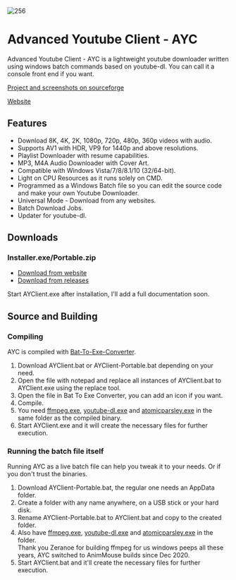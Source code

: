 ![256](https://user-images.githubusercontent.com/60822601/115324256-36724180-a1a7-11eb-929c-c0d1221b7b84.png)

# Advanced Youtube Client - AYC
Advanced Youtube Client - AYC is a lightweight youtube downloader written using windows batch commands based on youtube-dl.
You can call it a console front end if you want.

[Project and screenshots on sourceforge](https://sourceforge.net/projects/advanced-youtube-client-ayc/)

[Website](https://advanced-youtube-client-ayc.sourceforge.io/)

## Features

- Download 8K, 4K, 2K, 1080p, 720p, 480p, 360p videos with audio.
- Supports AV1 with HDR, VP9 for 1440p and above resolutions.
- Playlist Downloader with resume capabilities.
- MP3, M4A Audio Downloader with Cover Art.
- Compatible with Windows Vista/7/8/8.1/10 (32/64-bit).
- Light on CPU Resources as it runs solely on CMD.
- Programmed as a Windows Batch file so you can edit the source code and make your own Youtube Downloader.
- Universal Mode - Download from any websites.
- Batch Download Jobs.
- Updater for youtube-dl.

## Downloads
### Installer.exe/Portable.zip

  - [Download from website](https://advanced-youtube-client-ayc.sourceforge.io)
  - [Download from releases](https://github.com/adithya-s-sekhar/advanced-youtube-client-ayc/releases) 
    
Start AYClient.exe after installation, I'll add a full documentation soon.

## Source and Building

### Compiling
AYC is compiled with [Bat-To-Exe-Converter](https://github.com/adithya-s-sekhar/Bat-To-Exe-Converter-Installer-Portable).

1. Download AYClient.bat or AYClient-Portable.bat depending on your need.
2. Open the file with notepad and replace all instances of AYClient.bat to AYClient.exe using the replace tool.
3. Open the file in Bat To Exe Converter, you can add an icon if you want.
4. Compile.
5. You need [ffmpeg.exe](https://github.com/AnimMouse/ffmpeg-stable-autobuild/), [youtube-dl.exe](https://youtube-dl.org) and [atomicparsley.exe](https://sourceforge.net/projects/atomicparsley/files/) in the same folder as the compiled binary.
6. Start AYClient.exe and it will create the necessary files for further execution.

### Running the batch file itself
Running AYC as a live batch file can help you tweak it to your needs. Or if you don't trust the binaries.

1. Download AYClient-Portable.bat, the regular one needs an AppData folder.
2. Create a folder with any name anywhere, on a USB stick or your hard disk.
3. Rename AYClient-Portable.bat to AYClient.bat and copy to the created folder.
4. Also have [ffmpeg.exe](https://github.com/AnimMouse/ffmpeg-stable-autobuild/), [youtube-dl.exe](https://youtube-dl.org) and [atomicparsley.exe](https://sourceforge.net/projects/atomicparsley/files/) in the folder.\
   Thank you Zeranoe for building ffmpeg for us windows peeps all these years, AYC switched to AnimMouse builds since Dec 2020.
5. Start AYClient.bat and it'll create the necessary files for further execution.

